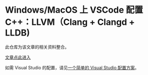 # Windows/MacOS 上 VSCode 配置 C++：LLVM（Clang + Clangd + LLDB)

此仓库为该文章的相关资料整合。

[文章点此进入]()

如需 Visual Studio 的配置，请见[一个简单的 Visual Studio 配置方案](https://gitee.com/FeignClaims/weekly-questions/blob/master/src/weak_14/%E4%B8%80%E4%B8%AA%E7%AE%80%E5%8D%95%E7%9A%84%20Visual%20Studio%20%E9%85%8D%E7%BD%AE%E6%96%B9%E6%A1%88.md)。
